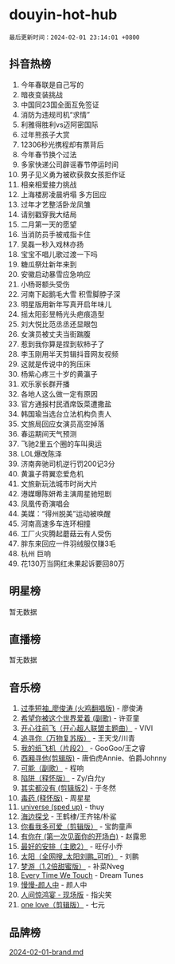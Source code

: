 # douyin-hot-hub

`最后更新时间：2024-02-01 23:14:01 +0800`

## 抖音热榜

1. 今年春联是自己写的
1. 暗夜变装挑战
1. 中国同23国全面互免签证
1. 消防为违规司机“求情”
1. 利雅得胜利vs迈阿密国际
1. 过年熊孩子大赏
1. 12306秒光携程却有票背后
1. 今年春节换个过法
1. 多家快递公司辟谣春节停运时间
1. 男子见义勇为被砍获救女孩拒作证
1. 相亲相爱接力挑战
1. 上海楼房凌晨坍塌 多方回应
1. 过年才艺整活卧龙凤雏
1. 请别戳穿我大结局
1. 二月第一天的愿望
1. 当消防员手被戒指卡住
1. 吴磊一秒入戏林亦扬
1. 宝宝不唱儿歌过渡一下吗
1. 糖瓜祭灶新年来到
1. 安徽启动暴雪应急响应
1. 小杨哥额头受伤
1. 河南下起鹅毛大雪 积雪脚脖子深
1. 明星版用新年写真开启年味儿
1. 摇太阳彭昱畅光头疤痕造型
1. 刘大悦比范丞丞还显眼包
1. 女演员被丈夫当街踹腹
1. 惹到我你算是捏到软柿子了
1. 李玉刚用半天剪辑抖音网友视频
1. 这就是传说中的狗压床
1. 杨紫心疼三十岁的黄瀛子
1. 欢乐家长群开播
1. 各地人这么做一定有原因
1. 官方通报村民酒席饭菜遭撒盐
1. 韩国瑜当选台立法机构负责人
1. 文旅局回应女演员高空掉落
1. 春运期间天气预测
1. 飞驰2里五个圈的车叫奥运
1. LOL爆改陈泽
1. 济南奔驰司机逆行罚200记3分
1. 黄瀛子蒋翼恋爱危机
1. 文旅新玩法城市时尚大片
1. 港媒曝陈妍希主演周星驰短剧
1. 凤凰传奇演唱会
1. 美媒：“得州脱美”运动被唤醒
1. 河南高速多车连环相撞
1. 工厂火灾腾起蘑菇云有人受伤
1. 胖东来回应一件羽绒服仅赚3毛
1. 杭州 巨响
1. 花130万当网红未果起诉要回80万

## 明星榜

暂无数据

## 直播榜

暂无数据

## 音乐榜

1. [过季短袖_廖俊涛 (火鸡翻唱版)](https://sf3-cdn-tos.douyinstatic.com/obj/tos-cn-ve-2774/ogQVJl0tRBKxQgZji7YClFEBrVDeHpPTWfCZbQ) - 廖俊涛
1. [希望你被这个世界爱着 (副歌)](https://sf5-hl-cdn-tos.douyinstatic.com/obj/tos-cn-ve-2774/oUHCmWQfZlE3QQBKBeD8rCFLpJzPgCpImhsxMt) - 许亚童
1. [开心往前飞（开心超人联盟主题曲）](https://sf5-hl-cdn-tos.douyinstatic.com/obj/tos-cn-ve-2774/9d8fb7c82cf1421fb93a9fe925275e0a) - VIVI
1. [追寻你（万物复苏版）](https://sf6-cdn-tos.douyinstatic.com/obj/tos-cn-ve-2774/oYeAZJsbjIDit9APmBg8u6uDUQnHmoCf3gbo74) - 王天戈/川青
1. [我的纸飞机（片段2）](https://sf5-hl-cdn-tos.douyinstatic.com/obj/tos-cn-ve-2774/oM2ZrKcg2CD5AeRB2gkeXOFB1IxAGJdZPazYHf) - GooGoo/王之睿
1. [西厢寻他(剪辑版)](https://sf5-hl-cdn-tos.douyinstatic.com/obj/tos-cn-ve-2774/oUsAVfAQKlRNxEv5qxvIB8o5qmIWUcXbzJKJhw) - 唐伯虎Annie、伯爵Johnny
1. [可能（副歌）](https://sf5-hl-cdn-tos.douyinstatic.com/obj/tos-cn-ve-2774/cde1731888894259b333569393c2fb51) - 程响
1. [陷阱（释怀版）](https://sf6-cdn-tos.douyinstatic.com/obj/tos-cn-ve-2774/oE8C21LeZrzKLDFfQYgMzx4GAIHageG5IzayY7) - Zy/白允y
1. [其实都没有 (剪辑版2)](https://sf5-hl-cdn-tos.douyinstatic.com/obj/tos-cn-ve-2774/oEBNQenHZtBhxYjGgUDQk0BCHTigQafgFlbQ7k) - 于冬然
1. [毒药 (释怀版)](https://sf3-cdn-tos.douyinstatic.com/obj/tos-cn-ve-2774/oYILMEAzspdZBIzy4frJNB8ZHPHWAhiwowd4Ad) - 周星星
1. [universe (sped up)](https://sf5-hl-cdn-tos.douyinstatic.com/obj/tos-cn-ve-2774/oIQnurQLDCsdYeegkM4CKuVb23MZBXtX6QB8bv) - thuy
1. [海边探戈](https://sf5-hl-cdn-tos.douyinstatic.com/obj/tos-cn-ve-2774/os9gE0VQCGqt6VQkZDyBBYvfSDY0QFe3vVmubn) - 王鹤棣/王齐铭/朴鲨
1. [你看我多可爱（剪辑版）](https://sf6-cdn-tos.douyinstatic.com/obj/tos-cn-ve-2774/018d241ee66a4a189b2fa9ea2fe3363d) - 宝韵童声
1. [有你在 (第一次见面你的开场白)](https://sf5-hl-cdn-tos.douyinstatic.com/obj/tos-cn-ve-2774/oAthrQ3ClJBfI57uBoFEgNDYtNCZ0TSYQQfxQ0) - 赵露思
1. [最好的安排（主歌2）](https://sf5-hl-cdn-tos.douyinstatic.com/obj/tos-cn-ve-2774/oMMZX1DuHpMwgoDztBmZswgQnbCeeANZxBHkFY) - 旺仔小乔
1. [太阳（全网搜_太阳刘鹏_可听）](https://sf5-hl-cdn-tos.douyinstatic.com/obj/tos-cn-ve-2774/ogWbyIQnlBFImVbeDocRdCIYtBHlbJXgfZMvgz) - 刘鹏
1. [梦游（1.2倍甜蜜版）](https://sf5-hl-cdn-tos.douyinstatic.com/obj/tos-cn-ve-2774/o4gyAUm8hwufoEABmwVIiQtHsFuGzAEEWtNMzo) - 补菜Nveg
1. [Every Time We Touch](https://sf3-cdn-tos.douyinstatic.com/obj/tos-cn-ve-2774/ogN6lUKQeBBfEVhIOMikG1CcJjugxk1tztZyhP) - Dream Tunes
1. [慢慢-颜人中](https://sf5-hl-cdn-tos.douyinstatic.com/obj/tos-cn-ve-2774/ocjHNfBXdBxQNC8ZGAeoLMFTUgtBg8bkExunDC) - 颜人中
1. [人间惊鸿宴 - 现场版](https://sf3-cdn-tos.douyinstatic.com/obj/tos-cn-ve-2774/osF4mrPePAf2Yv8Wfr5fATCHZwL5h1QiGQAKwz) - 指尖笑
1. [one love（剪辑版）](https://sf5-hl-cdn-tos.douyinstatic.com/obj/tos-cn-ve-2774/o4utbbKzHedACBQ0bkG7ZBgUvDQzbBDnYd1f1k) - 七元

## 品牌榜

[2024-02-01-brand.md](2024-02-01-brand.md)
